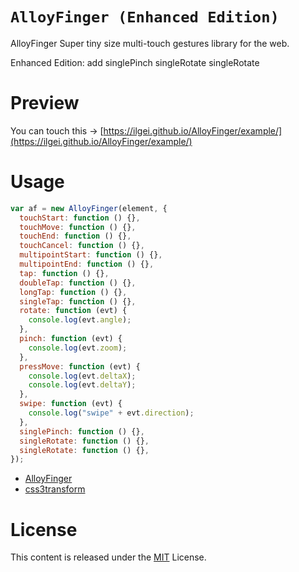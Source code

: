 # `AlloyFinger (Enhanced Edition)`

AlloyFinger Super tiny size multi-touch gestures library for the web.

Enhanced Edition: add singlePinch singleRotate singleRotate

# Preview

You can touch this → [https://ilgei.github.io/AlloyFinger/example/](https://ilgei.github.io/AlloyFinger/example/)

# Usage

```js
var af = new AlloyFinger(element, {
  touchStart: function () {},
  touchMove: function () {},
  touchEnd: function () {},
  touchCancel: function () {},
  multipointStart: function () {},
  multipointEnd: function () {},
  tap: function () {},
  doubleTap: function () {},
  longTap: function () {},
  singleTap: function () {},
  rotate: function (evt) {
    console.log(evt.angle);
  },
  pinch: function (evt) {
    console.log(evt.zoom);
  },
  pressMove: function (evt) {
    console.log(evt.deltaX);
    console.log(evt.deltaY);
  },
  swipe: function (evt) {
    console.log("swipe" + evt.direction);
  },
  singlePinch: function () {},
  singleRotate: function () {},
  singleRotate: function () {},
});
```

- [AlloyFinger](http://alloyteam.github.io/AlloyFinger/)
- [css3transform](https://github.com/Tencent/omi/tree/master/packages/omi-transform)

# License

This content is released under the [MIT](http://opensource.org/licenses/MIT) License.
